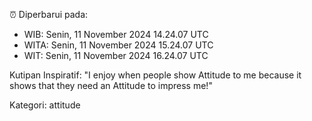 ⏰ Diperbarui pada:
- WIB: Senin, 11 November 2024 14.24.07 UTC
- WITA: Senin, 11 November 2024 15.24.07 UTC
- WIT: Senin, 11 November 2024 16.24.07 UTC

Kutipan Inspiratif:
"I enjoy when people show Attitude to me because it shows that they need an Attitude to impress me!"


Kategori: attitude

